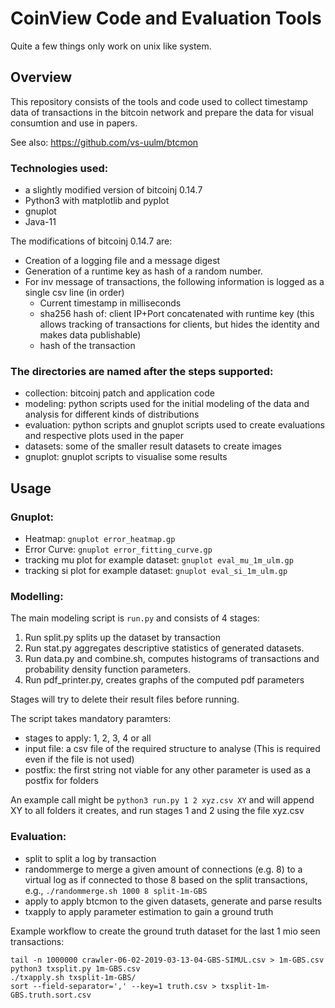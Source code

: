 # CoinView Code and Evaluation Tools

Quite a few things only work on unix like system.

## Overview

This repository consists of the tools and code used to collect timestamp data of transactions in the bitcoin network and prepare the data for visual consumtion and use in papers.

See also: https://github.com/vs-uulm/btcmon

### Technologies used:

 * a slightly modified version of bitcoinj 0.14.7
 * Python3 with matplotlib and pyplot
 * gnuplot
 * Java-11

The modifications of bitcoinj 0.14.7 are:

 * Creation of a logging file and a  message digest
 * Generation of a runtime key as hash of a random number.
 * For inv message of transactions, the following information is logged as a single csv line (in order)
    * Current timestamp in milliseconds
    * sha256 hash of: client IP+Port concatenated with runtime key (this allows tracking of transactions for clients, but hides the identity and makes data publishable)
    * hash of the transaction

### The directories are named after the steps supported:

 * collection: bitcoinj patch and application code
 * modeling: python scripts used for the initial modeling of the data and analysis for different kinds of distributions
 * evaluation: python scripts and gnuplot scripts used to create evaluations and respective plots used in the paper
 * datasets: some of the smaller result datasets to create images
 * gnuplot: gnuplot scripts to visualise some results

## Usage

### Gnuplot:

 * Heatmap: `gnuplot error_heatmap.gp`
 * Error Curve: `gnuplot error_fitting_curve.gp`
 * tracking mu plot for example dataset: `gnuplot eval_mu_1m_ulm.gp`
 * tracking si plot for example dataset: `gnuplot eval_si_1m_ulm.gp`

### Modelling:

The main modeling script is `run.py` and consists of 4 stages:

 1. Run split.py splits up the dataset by transaction 
 2. Run stat.py aggregates descriptive statistics of generated datasets.
 3. Run data.py and combine.sh, computes histograms of transactions and probability density function parameters.
 4. Run pdf_printer.py, creates graphs of the computed pdf parameters

Stages will try to delete their result files before running.

The script takes mandatory paramters:

 * stages to apply: 1, 2, 3, 4 or all
 * input file: a csv file of the required structure to analyse (This is required even if the file is not used)
 * postfix: the first string not viable for any other parameter is used as a postfix for folders

An example call might be `python3 run.py 1 2 xyz.csv XY` and will append XY to all folders it creates, and run stages 1 and 2 using the file xyz.csv

### Evaluation:

 * split to split a log by transaction
 * randommerge to merge a given amount of connections (e.g. 8) to a virtual log as if connected to those 8 based on the split transactions, e.g., `./randommerge.sh 1000 8 split-1m-GBS`
 * apply to apply btcmon to the given datasets, generate and parse results
 * txapply to apply parameter estimation to gain a ground truth

Example workflow to create the ground truth dataset for the last 1 mio seen transactions:

```
tail -n 1000000 crawler-06-02-2019-03-13-04-GBS-SIMUL.csv > 1m-GBS.csv
python3 txsplit.py 1m-GBS.csv
./txapply.sh txsplit-1m-GBS/
sort --field-separator=',' --key=1 truth.csv > txsplit-1m-GBS.truth.sort.csv
```